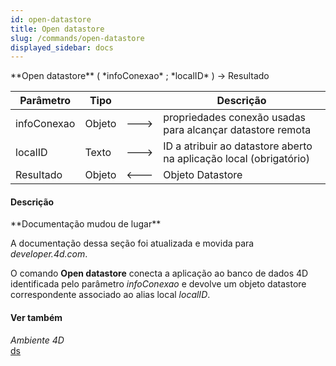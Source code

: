 ```yaml
---
id: open-datastore
title: Open datastore
slug: /commands/open-datastore
displayed_sidebar: docs
---
```


<!--REF #_command_.Open datastore.Syntax-->**Open datastore** ( *infoConexao* ; *localID* ) -> Resultado<!-- END REF-->
<!--REF #_command_.Open datastore.Params-->
| Parâmetro | Tipo |  | Descrição |
| --- | --- | --- | --- |
| infoConexao | Objeto | &#x1F852; | propriedades conexão usadas para alcançar datastore remota |
| localID | Texto | &#x1F852; | ID a atribuir ao datastore aberto na aplicação local (obrigatório) |
| Resultado | Objeto | &#x1F850; | Objeto Datastore |

<!-- END REF-->

#### Descrição 

<!--REF #_command_.Open datastore.Summary-->**Documentação mudou de lugar** 

A documentação dessa seção foi atualizada e movida para *developer.<!-- END REF-->4d.com*.

O comando **Open datastore** conecta a aplicação ao banco de dados 4D identificada pelo parâmetro *infoConexao* e devolve um objeto datastore correspondente associado ao alias local *localID*.

#### Ver também 

*Ambiente 4D*  
[ds](ds.md)  